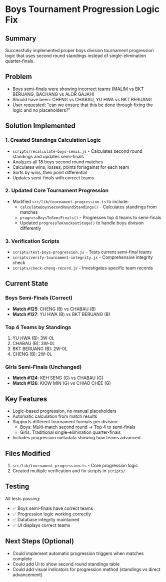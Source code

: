 # Boys Tournament Progression Logic Fix

## Summary
Successfully implemented proper boys division tournament progression logic that uses second round standings instead of single-elimination quarter-finals.

## Problem
- Boys semi-finals were showing incorrect teams (MALIM vs BKT BERUANG, BACHANG vs ALOR GAJAH)
- Should have been: CHENG vs CHABAU, YU HWA vs BKT BERUANG
- User requested: "can we ensure that this be done through fixing the logic and no placeholders?"

## Solution Implemented

### 1. Created Standings Calculation Logic
- `scripts/recalculate-boys-semis.js` - Calculates second round standings and updates semi-finals
- Analyzes all 18 boys second round matches
- Calculates wins, losses, points for/against for each team
- Sorts by wins, then point differential
- Updates semi-finals with correct teams

### 2. Updated Core Tournament Progression
- Modified `src/lib/tournament-progression.ts` to include:
  - `calculateBoysSecondRoundStandings()` - Calculates standings from matches
  - `progressBoysToSemiFinals()` - Progresses top 4 teams to semi-finals
  - Updated `progressToKnockoutStage()` to handle boys division differently

### 3. Verification Scripts
- `scripts/test-boys-progression.js` - Tests current semi-final teams
- `scripts/verify-tournament-integrity.js` - Comprehensive integrity check
- `scripts/check-cheng-record.js` - Investigates specific team records

## Current State

### Boys Semi-Finals (Correct)
- **Match #125**: CHENG (B) vs CHABAU (B)
- **Match #127**: YU HWA (B) vs BKT BERUANG (B)

### Top 4 Teams by Standings
1. YU HWA (B): 3W-0L
2. CHABAU (B): 3W-0L  
3. BKT BERUANG (B): 2W-0L
4. CHENG (B): 2W-0L

### Girls Semi-Finals (Unchanged)
- **Match #124**: KEH SENG (G) vs CHABAU (G)
- **Match #126**: KIOW MIN (G) vs CHIAO CHEE (G)

## Key Features
- Logic-based progression, no manual placeholders
- Automatic calculation from match results
- Supports different tournament formats per division:
  - Boys: Multi-match second round → Top 4 to semi-finals
  - Girls: Traditional single-elimination quarter-finals
- Includes progression metadata showing how teams advanced

## Files Modified
1. `src/lib/tournament-progression.ts` - Core progression logic
2. Created multiple verification and fix scripts in `scripts/`

## Testing
All tests passing:
- ✅ Boys semi-finals have correct teams
- ✅ Progression logic working correctly
- ✅ Database integrity maintained
- ✅ UI displays correct teams

## Next Steps (Optional)
- Could implement automatic progression triggers when matches complete
- Could add UI to show second round standings table
- Could add visual indicators for progression method (standings vs direct advancement)